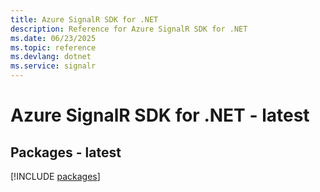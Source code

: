 ```yaml
---
title: Azure SignalR SDK for .NET
description: Reference for Azure SignalR SDK for .NET
ms.date: 06/23/2025
ms.topic: reference
ms.devlang: dotnet
ms.service: signalr
---
```

# Azure SignalR SDK for .NET - latest
## Packages - latest
[!INCLUDE [packages](signalr-index.md)]